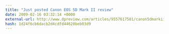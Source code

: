 ```yaml
---
title: "Just posted Canon EOS 5D Mark II review"
date: 2009-02-16 03:32:14 +0000
external-url: http://www.dpreview.com/articles/9557617581/canon5dmarkiireview
hash: 1d24f6cb6dacb2d4cdfd44620beb03d9
---
```



